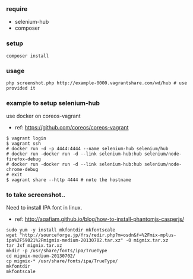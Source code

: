 ### require

- selenium-hub
- composer

### setup

```
composer install
```

### usage

```
php screenshot.php http://example-0000.vagrantshare.com/wd/hub # use provided it
``` 

### example to setup selenium-hub

use docker on coreos-vagrant

- ref: <https://github.com/coreos/coreos-vagrant>

```
$ vagrant login
$ vagrant ssh
# docker run -d -p 4444:4444 --name selenium-hub selenium/hub
# docker run -docker run -d --link selenium-hub:hub selenium/node-firefox-debug
# docker run -docker run -d --link selenium-hub:hub selenium/node-chrome-debug
# exit
$ vagrant share --http 4444 # note the hostname
```

### to take screenshot..

Need to install IPA font in linux.

- ref: http://aqafiam.github.io/blog/how-to-install-phantomjs-casperjs/

```
sudo yum -y install mkfontdir mkfontscale
wget "http://sourceforge.jp/frs/redir.php?m=osdn&f=%2Fmix-mplus-ipa%2F59021%2Fmigmix-medium-20130702.tar.xz" -O migmix.tar.xz
tar Jxf migmix.tar.xz
mkdir -p /usr/share/fonts/ipa/TrueType
cd migmix-medium-20130702/
cp migmix-* /usr/share/fonts/ipa/TrueType/
mkfontdir
mkfontscale
```

